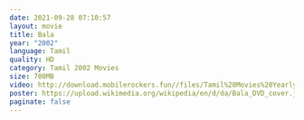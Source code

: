 ```yaml
---
date: 2021-09-28 07:10:57
layout: movie
title: Bala
year: "2002"
language: Tamil
quality: HD
category: Tamil 2002 Movies
size: 700MB
video: http://download.mobilerockers.fun//files/Tamil%20Movies%20Yearly%20Collections/Tamil%202002%20Collections/Bala%20(2002)/Bala%20(2002)%20Full%20Movies/Bala%20(2002)%20HDRip/Bala%20(2002)%20HDRip%20Single%20Part.mp4
poster: https://upload.wikimedia.org/wikipedia/en/d/da/Bala_DVD_cover.jpg
paginate: false
---
```

